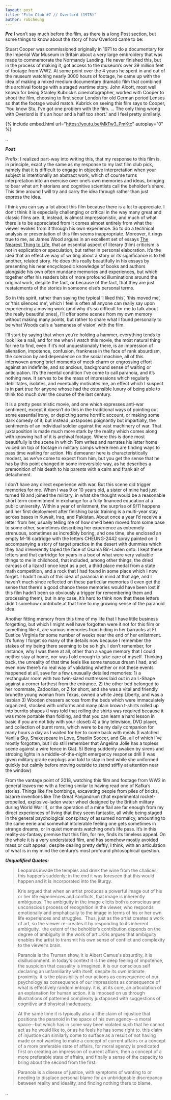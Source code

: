 ```yaml
---
layout: post
title: "Film Club #7 // Overlord (1975)"
author: robcheung
---
```


***Pre***
I won’t say much before the film, as there is a long Post section, but some things to know about the story of how Overlord came to be:

Stuart Cooper was commissioned originally in 1971 to do a documentary for the Imperial War Museum in Britain about a very large embroidery that was made to commemorate the Normandy Landing. He never finished this, but in the process of making it, got access to the museum’s over 39 million feet of footage from WW2. At some point over the 4 years he spent in and out of the museum watching nearly 3000 hours of footage, he came up with the idea of making a mixed medium documentary dramatic film that combined this archival footage with a staged wartime story. John Alcott, most well known for being Stanley Kubrick’s cinematographer, worked with Cooper to shoot the film, choosing to first scour London for old German period Lenses so that the footage would match. Kubrick on seeing this film says to Cooper, ‘You know Stu, I’ve got one problem with the film. ... The only thing wrong with Overlord is it's an hour and a half too short.’ and I feel pretty similarly.

{% include embed.html url="https://youtu.be/MkTw3_PmKtc" autoplay="0" %}

..

***Post***

Prefix: I realized part-way into writing this, that my response to this film is, in principle, exactly the same as my response to my last film club pick, namely that it is difficult to engage in objective interpretation when your subject is intentionally an abstract work, which of course turns interpretation into an exercise over one’s own memories and ideas, bringing to bear what art historians and cognitive scientists call the beholder’s share. This time around I will try and carry the idea through rather than just express the idea.

I think you can say a lot about this film because there is a lot to appreciate. I don’t think it is especially challenging or critical in the way many great and classic films are. It, instead, is almost impressionistic, and much of what there is to be appreciated from it comes almost entirely from what the viewer evokes from it through his own experience. So to do a technical analysis or presentation of this film seems inappropriate. Moreover, it rings true to me, as James Wood argues in an excellent set of essays [The Nearest Thing to Life](https://www.amazon.com/Nearest-Thing-Mandel-Lectures-Humanities/dp/161168742X), that an essential aspect of literary (film) criticism is not in explication or speculation, but rather in personal elaboration. It’s the idea that an effective way of writing about a story or its significance is to tell another, related story. He does this really beautifully in his essays by presenting his near encyclopedic knowledge of books and authors alongside his own often mundane memories and experiences, but which together offer his readers bits of more profound illuminations around the original work, despite the fact, or because of the fact, that they are just restatements of the stories in someone else’s personal terms.

So in this spirit, rather than saying the typical ‘I liked this’, ‘this moved me’, or ‘this silenced me’, which I feel is often all anyone can really say upon experiencing a moving work (and why it’s so difficult for me to talk about the really beautiful ones), I’ll offer some scenes from my own memory without making many points, but rather to share what I found personally to be what Woods calls a ‘sameness of vision’ with the film.

I’ll start by saying that when you’re holding a hammer, everything tends to look like a nail, and for me when I watch this movie, the most natural thing for me to find, even if it’s not unquestionably there, is an impression of alienation, impotence, confusion, frankness in the face of rank absurdism, the coercion by and dependence on the social machine, all of this interwoven among brief moments of meek charm or engrossing effort against an indefinite, and so anxious, background sense of waiting or anticipation. It’s the mental condition I’ve come to call paranoia, and it’s nothing new. It serves to be the mass of impressions which regularly debilitates, isolates, and eventually motivates me, an effect which I suspect is in part true for anyone whose had the ostensible luxury of being able to think too much over the course of the last century.

It is a pretty pessimistic movie, and one which expresses anti-war sentiment, except it doesn’t do this in the traditional ways of pointing out some essential irony, or depicting some horrific account, or making some dark comedy of it, but instead juxtaposes poignantly but impartially, the sentiments of an individual soldier against the vast machinery of war.  That juxtaposition is made much more stark by the reality which comes along with knowing half of it is archival footage. Where this is done most beautifully is the scene in which Tom writes and narrates his letter home voiced on top of footage in military camps where men are finding ways to pass time waiting for action. His demeanor here is characteristically modest, as we’ve come to expect from him, but you get the sense that he has by this point changed in some irreversible way, as he describes a premonition of his death to his parents with a calm and frank air of detachment.

I don’t have any direct experience with war. But this scene did trigger memories for me. When I was 9 or 10 years old, a sister of mine had just turned 18 and joined the military, in what she thought would be a reasonable short term commitment in exchange for a fully financed education at a public university. Within a year of enlistment, the surprise of 9/11 happens and her first deployment after finishing basic training is a multi-year stay across bases in Kuwait, Iraq, and Pakistan. About once a year I’d receive a letter from her, usually telling me of how she’d been moved from some base to some other, sometimes describing her experience as extremely strenuous, sometimes as incredibly boring, and one time, she enclosed an empty M-16 cartridge with the letters CHEUNG-2442 spray painted on it accompanying a story of target practice in the desert with dummies which they had irreverently taped the face of Osama Bin-Laden onto. I kept these letters and that cartridge for years in a box of what were very valuable things to me in childhood, that included, among other things, the dried carcass of a lizard I once kept as a pet, a third place medal from a state math competition, and a rock that I had found in some place which I now forget. I hadn’t much of this idea of paranoia in mind at that age, and I haven’t much since reflected on these particular memories (I even get the sense that there’s a good chance these memories would have been lost if this film hadn’t been so obviously a trigger for remembering them and processing them), but in any case, it’s hard to think now that these letters didn’t somehow contribute at that time to my growing sense of the paranoid idea.

Another fitting memory from this time of my life that I have little business forgetting, but which I might well have forgotten were it not for this film or something like it, are various memories from hiding in her barracks at Ft. Eustice Virginia for some number of weeks near the end of her enlistment. It’s funny I forget so many of the details now because I remember the stakes of my being there seeming to be so high. I don’t remember, for instance, why I was there at all, other than a vague memory that I could neither stay at home, nor was I old enough to take care of myself. Thinking back, the unreality of that time feels like some tenuous dream I had, and even now there’s no real way of validating whether or not these events happened at all, save for a few unusually detailed memories: 1) a rectangular room with two twin-sized mattresses laid out in an L-Shape against a corner farthest from the entrance. 2) the other bed belonged to her roommate, Zadoorian, or Z for short, and she was a vital and friendly brunette young woman from Texas, owned a white Jeep Liberty, and was a lesbian 3) Wooden dressers across from the beds which were immaculately organized, stocked with uniforms and many plain brown t-shirts rolled up into burrito shapes (I was told that rolling the shirts was required because it was more portable than folding, and that you can learn a hard lesson in basic if you are not tidy with your closet) 4) a tiny television, DVD player, and collection of burnt roms, which were to be my daily companion for many hours a day as I waited for her to come back with meals (I watched Vanilla Sky, Shakespeare in Love, Shaolin Soccer, and Gia, all of which I’ve mostly forgotten, but I do still remember that Angelina Jolie has a topless scene against a wire fence in Gia). 5) Being suddenly awaken by sirens and strobing lights in a middle-of-the-night emergency response drill (I was given military grade earplugs and told to stay in bed while she uniformed quickly but calmly before moving outside to stand stiffly at attention near the window)

From the vantage point of 2018, watching this film and footage from WW2 in general leaves me with a feeling similar to having read one of Kafka’s stories. Things like fire bombings, excavating people from piles of bricks, bizarre inventions like The Great Panjandrum (that experimental rocket-propelled, explosive-laden water wheel designed by the British military during World War II), or the operation of a mine flail are far enough from my direct experiences of living that they seem fantastic, all while being staged in the general psychological conspiracy of assumed normalcy, amounting to the same eerie and somewhat intolerable feeling one gets sometimes in strange dreams, or in quiet moments watching one’s life pass. It’s in this reality-as-fantasy premise that this film, for me, finds its timeless appeal. On the whole it is a very understated film, and has somehow mostly avoided mass or cult appeal, despite dealing pretty deftly, I think, with an articulation of what is in my mind the century’s most profound philosophical question.


***Unqualified Quotes:***

> Leopards invade the temples and drink the wine from the chalices; this happens suddenly; in the end it was foreseen that this would happen and it is incorporated into the liturgy.

> Kris argued that when an artist produces a powerful image out of his or her life experiences and conflicts, that image is inherently ambiguous. The ambiguity in the image elicits both a conscious and unconscious process of recognition in the viewer, who responds emotionally and emphatically to the image in terms of his or her own life experiences and struggles.  Thus, just as the artist creates a work of art, so the viewer re-creates it by responding to its inherent ambiguity.  the extent of the beholder’s contribution depends on the degree of ambiguity in the work of art…Kris argues that ambiguity enables the artist to transmit his own sense of conflict and complexity to the viewer’s brain.

> Paranoia is the Truman show, it is Albert Camus's absurdity, it is disillusionment. in today's context it is the deep feeling of impotence, the suspicion that causality is imagined. it is our conscious self declaring an unfamiliarity with itself, despite its own intimate proximity. it is the plausibility of our actions as consequence of our psychology as consequence of our impressions as consequence of what is effectively random entropy. it is, at its core, an articulation of an explanation for human action. it is imposed on us through illustrations of patterned complexity juxtaposed with suggestions of cognitive and physical inadequacy.

> At the same time it is typically also a lithe claim of injustice that positions the paranoid in the space of his own agency--a moral space--but which has in some way been violated such that he cannot act as he would like to, or as he feels he has some right to. this claim of injustice can similarly come to surface as a result of not having made or not wanting to make a concept of current affairs or a concept of a more preferable state of affairs, for moral agency is predicated first on creating an impression of current affairs, then a concept of a more preferable state of affairs, and finally a sense of the capacity to bring about the second from the first.

> Paranoia is a disease of justice, with symptoms of wanting to or needing to displace personal blame for an unbridgeable discrepancy between reality and ideality, and finding nothing there to blame.

..

